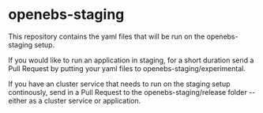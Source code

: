 # openebs-staging
This repository contains the yaml files that will be run on the openebs-staging setup. 

If you would like to run an application in staging, for a short duration send a Pull Request by putting your yaml files to openebs-staging/experimental. 

If you have an cluster service that needs to run on the staging setup continously, send in a Pull Request to the openebs-staging/release folder -- either as a cluster service or application. 
